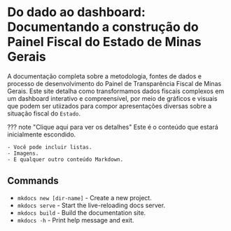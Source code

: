 # Do dado ao dashboard: Documentando a construção do Painel Fiscal do Estado de Minas Gerais

A documentação completa sobre a metodologia, fontes de dados e processo de desenvolvimento do Painel de Transparência Fiscal de Minas Gerais.
Este site detalha como transformamos dados fiscais complexos em um dashboard interativo e compreensível, por meio de gráficos e visuais que podem ser utiizados para compor apresentações diversas sobre a situação fiscal do `Estado`.


??? note "Clique aqui para ver os detalhes"
    Este é o conteúdo que estará inicialmente escondido.

    - Você pode incluir listas.
    - Imagens.
    - E qualquer outro conteúdo Markdown.

## Commands

* `mkdocs new [dir-name]` - Create a new project.
* `mkdocs serve` - Start the live-reloading docs server.
* `mkdocs build` - Build the documentation site.
* `mkdocs -h` - Print help message and exit.


